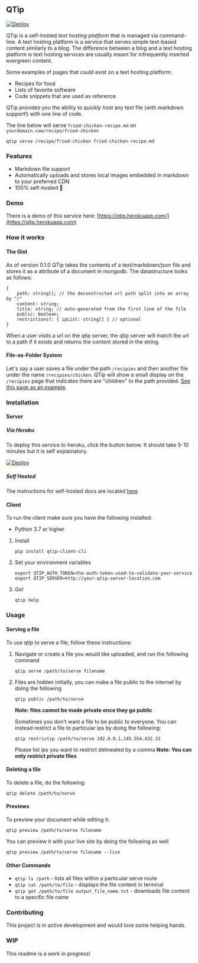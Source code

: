 ## QTip
[![Deploy](https://www.herokucdn.com/deploy/button.svg)](https://heroku.com/deploy?template=https://github.com/4shub/qtip)

QTip is a self-hosted _text hosting platform_ that is managed via command-line. 
A text hosting platform is a service that serves simple text-based content similarly to a blog. 
The difference between a blog and a text hosting platform is text hosting services are usually meant for infrequently inserted evergreen content.

Some examples of pages that could exist on a text hosting platform:

* Recipes for food
* Lists of favorite software
* Code snippets that are used as reference 

 
QTip provides you the ability to quickly host any text file (with markdown support!) with one line of code.

The line below will serve `fried-chicken-recipe.md` on `yourdomain.com/recipe/fried-chicken`
```
qtip serve /recipe/fried-chicken fried-chicken-recipe.md
```

### Features
* Markdown file support 
* Automatically uploads and stores local images embedded in markdown to your preferred CDN
* 100% self-hosted 🚀 

### Demo
There is a demo of this service here:
[https://qtip.herokuapp.com/](https://qtip.herokuapp.com)

### How it works
#### The Gist
As of version 0.1.0 QTip takes the contents of a text/markdown/json file and stores it as a attribute of a document in mongodb. The datastructure looks as follows:
```
{
    path: string[]; // the deconstructed url path split into an array by "/"
    content: string;
    title: string; // auto-generated from the first line of the file
    public: boolean;
    restrictions?: { ipList: string[] } // optional
}
```

When a user visits a url on the qtip server, the qtip server will match the url to a path if it exists and returns the content stored in the string.

#### File-as-Folder System
Let's say a user saves a file under the path `/recipies` and then another file under the name `/recipies/chicken`. QTip will show a small display on the `/recipies` page that indicates there are "children" to the path provided. [See this page as an example](https://qtip.shub.club/qtip-demo/parent).



### Installation
#### Server
##### Via Heroku
To deploy this service to heroku, click the button below. It should take 5-10 minutes but it is self explainatory.

[![Deploy](https://www.herokucdn.com/deploy/button.svg)](https://heroku.com/deploy?template=https://github.com/4shub/qtip)

##### Self Hosted
The instructions for self-hosted docs are located [here](/docs/deploy/self-hosted-deployment.md)

#### Client
To run the client make sure you have the following installed:
* Python 3.7 or higher

1. Install 
    ```
    pip install qtip-client-cli 
    ```

1. Set your environment variables
    ```
    export QTIP_AUTH_TOKEN=the-auth-token-used-to-validate-your-service
    export QTIP_SERVER=http://your-qtip-server-location.com
    ```

1. Go!
   ```
   qtip help
   ```

### Usage
#### Serving a file
To use qtip to serve a file, follow these instructions:

1. Navigate or create a file you would like uploaded, and run the following command
    ```
   qtip serve /path/to/serve filename
    ```
   
1. Files are hidden initially, you can make a file public to the internet by doing the following
    ```
   qtip public /path/to/serve 
    ```
   
   **Note: files cannot be made private once they go public**

    Sometimes you don't want a file to be public to everyone. You can instead restrict a file to particular ips by doing the following:
    
    ```
    qtip restrictip /path/to/serve 192.0.0.1,145.554.432.33
   ```
   Please list ips you want to restrict delineated by a comma
   **Note: You can only restrict private files**
   
#### Deleting a file
To delete a file, do the following:
```
qtip delete /path/to/serve
```

#### Previews
To preview your document while editing it:
```
qtip preview /path/to/serve filename
```

You can preview it with your live site by doing the following as well
``` 
qtip preview /path/to/serve filename --live
```


#### Other Commands
* `qtip ls /path` - lists all files within a particular serve route
* `qtip cat /path/to/file` - displays the file content in terminal
* `qtip get /path/to/file output_file_name.txt` - downloads file content to a specific file name

### Contributing
This project is in active development and would love some helping hands.




### WIP
This readme is a work in progress!

